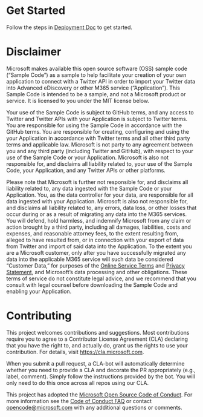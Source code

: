 
# Get Started

Follow the steps in [Deployment Doc](https://go.microsoft.com/fwlink/?linkid=2092640) to get started.

# Disclaimer


Microsoft makes available this open source software (OSS) sample code (“Sample Code”) 
as a sample to help facilitate your creation of your own application to connect with a 
Twitter API in order to import your Twitter data into Advanced eDiscovery or other M365 service (“Application”). 
This Sample Code is intended to be a sample, and not a Microsoft product or service. It is licensed to you under the MIT license below. 

Your use of the Sample Code is subject to GitHub terms, and any access to Twitter and Twitter APIs with your Application is subject to Twitter terms. 
You are responsible for using the Sample Code in accordance with the GitHub terms. You are responsible for creating, configuring and using the your 
Application in accordance with Twitter terms and all other third party terms and applicable law. 
Microsoft is not party to any agreement between you and any third party (including Twitter and GitHub), 
with respect to your use of the Sample Code or your Application. Microsoft is also not responsible for, 
and disclaims all liability related to, your use of the Sample Code, your Application, and any Twitter APIs or other platforms.  

Please note that Microsoft is further not responsible for, and disclaims all liability related to, 
any data ingested with the Sample Code or your Application. You, as the data controller for your data, 
are responsible for all data ingested with your Application. Microsoft is also not responsible for, and disclaims all liability related to, 
any errors, data loss, or other losses that occur during or as a result of migrating any data into the M365 services. 
You will defend, hold harmless, and indemnify Microsoft from any claim or action brought by a third party, 
including all damages, liabilities, costs and expenses, and reasonable attorney fees, to the extent resulting from, 
alleged to have resulted from, or in connection with your export of data from Twitter and import of said data into the Application. 
To the extent you are a Microsoft customer, only after you have successfully migrated any data into the applicable M365 service 
will such data be considered “Customer Data,” for purposes of the [Online Service Terms](http://www.microsoftvolumelicensing.com/DocumentSearch.aspx?Mode=3&DocumentTypeId=46)
and [Privacy Statement](https://go.microsoft.com/fwlink/?LinkId=521839), and Microsoft’s data processing and other obligations. 
These terms of service do not constitute legal advice, and we recommend that you consult with legal counsel before downloading the Sample Code and enabling your Application. 

# Contributing

This project welcomes contributions and suggestions.  Most contributions require you to agree to a
Contributor License Agreement (CLA) declaring that you have the right to, and actually do, grant us
the rights to use your contribution. For details, visit https://cla.microsoft.com.

When you submit a pull request, a CLA-bot will automatically determine whether you need to provide
a CLA and decorate the PR appropriately (e.g., label, comment). Simply follow the instructions
provided by the bot. You will only need to do this once across all repos using our CLA.

This project has adopted the [Microsoft Open Source Code of Conduct](https://opensource.microsoft.com/codeofconduct/).
For more information see the [Code of Conduct FAQ](https://opensource.microsoft.com/codeofconduct/faq/) or
contact [opencode@microsoft.com](mailto:opencode@microsoft.com) with any additional questions or comments.
